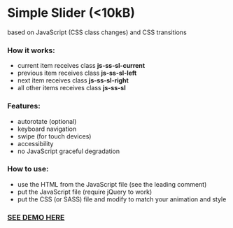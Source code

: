 # Simple Slider (<10kB)
based on JavaScript (CSS class changes) and CSS transitions

### How it works:
* current item receives class **js-ss-sl-current**
* previous item receives class **js-ss-sl-left**
* next item receives class **js-ss-sl-right**
* all other items receives class **js-ss-sl**

### Features:
* autorotate (optional)
* keyboard navigation
* swipe (for touch devices)
* accessibility
* no JavaScript graceful degradation

### How to use:
* use the HTML from the JavaScript file (see the leading comment)
* put the JavaScript file (require jQuery to work)
* put the CSS (or SASS) file and modify to match your animation and style

### [SEE DEMO HERE](https://orlinbox.github.io/simple-slider/)